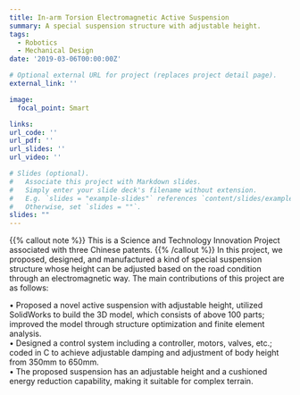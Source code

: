 ```yaml
---
title: In-arm Torsion Electromagnetic Active Suspension
summary: A special suspension structure with adjustable height.
tags:
  - Robotics
  - Mechanical Design
date: '2019-03-06T00:00:00Z'

# Optional external URL for project (replaces project detail page).
external_link: ''

image:
  focal_point: Smart

links:
url_code: ''
url_pdf: ''
url_slides: ''
url_video: ''

# Slides (optional).
#   Associate this project with Markdown slides.
#   Simply enter your slide deck's filename without extension.
#   E.g. `slides = "example-slides"` references `content/slides/example-slides.md`.
#   Otherwise, set `slides = ""`.
slides: ""
---
```

{{% callout note %}}
This is a Science and Technology Innovation Project associated with three Chinese patents.
{{% /callout %}}
In this project, we proposed, designed, and manufactured a kind of special suspension structure whose height can be adjusted based on the road condition through an electromagnetic way. The main contributions of this project are as follows:

• Proposed a novel active suspension with adjustable height, utilized SolidWorks to build the 3D model, which consists of above 100 parts; improved the model through structure optimization and finite element analysis.\
• Designed a control system including a controller, motors, valves, etc.; coded in C to achieve adjustable damping and adjustment of body height from 350mm to 650mm.\
• The proposed suspension has an adjustable height and a cushioned energy reduction capability, making it suitable for complex terrain.

